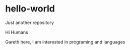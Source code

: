 # hello-world
Just another repository

Hi Humans

Gareth here, I am interested in programing and languages
